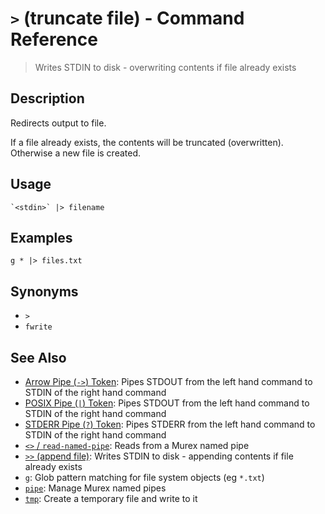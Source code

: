 # `>` (truncate file) - Command Reference

> Writes STDIN to disk - overwriting contents if file already exists

## Description

Redirects output to file.

If a file already exists, the contents will be truncated (overwritten).
Otherwise a new file is created.

## Usage

    `<stdin>` |> filename

## Examples

    g * |> files.txt

## Synonyms

- `>`
- `fwrite`

## See Also

- [Arrow Pipe (`->`) Token](../parser/pipe-arrow.md):
  Pipes STDOUT from the left hand command to STDIN of the right hand command
- [POSIX Pipe (`|`) Token](../parser/pipe-posix.md):
  Pipes STDOUT from the left hand command to STDIN of the right hand command
- [STDERR Pipe (`?`) Token](../parser/pipe-err.md):
  Pipes STDERR from the left hand command to STDIN of the right hand command
- [`<>` / `read-named-pipe`](./namedpipe.md):
  Reads from a Murex named pipe
- [`>>` (append file)](./greater-than-greater-than.md):
  Writes STDIN to disk - appending contents if file already exists
- [`g`](./g.md):
  Glob pattern matching for file system objects (eg `*.txt`)
- [`pipe`](./pipe.md):
  Manage Murex named pipes
- [`tmp`](./tmp.md):
  Create a temporary file and write to it
